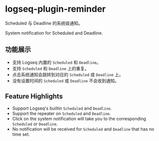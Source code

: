 # logseq-plugin-reminder

Scheduled 与 Deadline 的系统级通知。

System notification for Scheduled and Deadline.

## 功能展示

- 支持 Logseq 内置的 `Scheduled` 和 `Deadline`。
- 支持 `Scheduled` 和 `Deadline` 上的重复。
- 点击系统通知会跳转到对应的 `Scheduled` 或 `Deadline` 上。
- 没有设置时间的 `Scheduled` 或 `Deadline` 不会收到通知。

## Feature Highlights

- Support Logseq's builtin `Scheduled` and `Deadline`.
- Support the repeater on `Scheduled` and `Deadline`.
- Click on the system notification will take you to the corresponding `Scheduled` or `Deadline`.
- No notification will be received for `Scheduled` and `Deadline` that has no time set.
